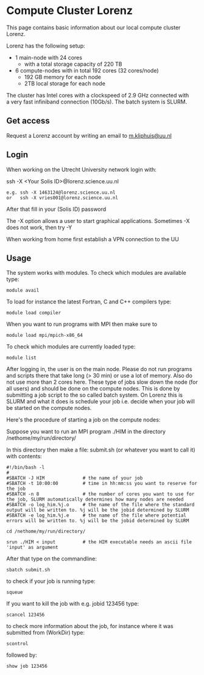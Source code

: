 # Compute Cluster Lorenz

This page contains basic information about our local compute cluster Lorenz.

Lorenz has the following setup:
* 1 main-node with 24 cores
  * with a total storage capacity of 220 TB
* 6 compute-nodes with in total 192 cores (32 cores/node)
  * 192 GB memory for each node 
  * 2TB local storage for each node
  
The cluster has Intel cores with a clockspeed of 2.9 GHz connected with \
a very fast infiniband connection (10Gb/s).
The batch system is SLURM.


## Get access

Request a Lorenz account by writing an email to m.kliphuis@uu.nl

## Login

When working on the Utrecht University network login with:

ssh -X &lt;Your Solis ID>@lorenz.science.uu.nl 

    e.g. ssh -X 1463124@lorenz.science.uu.nl 
    or   ssh -X vries001@lorenz.science.uu.nl
         
After that fill in your (Solis ID) password
         
The -X option allows a user to start graphical applications.
Sometimes -X does not work, then try -Y
  
When working from home first establish a VPN connection to the UU
  
## Usage

The system works with modules. To check which modules are available type:

    module avail

To load for instance the latest Fortran, C and C++ compilers type:

    module load compiler

When you want to run programs with MPI then make sure to

    module load mpi/mpich-x86_64 

To check which modules are currently loaded type:

    module list


After logging in, the user is on the main node. Please do not run programs and scripts there that take long (> 30 min) or use a lot of memory. 
Also do not use more than 2 cores here. These type of jobs slow down the node (for all users) and should be done on the compute nodes. This is done by submitting a job script to the so called batch system. On Lorenz this is SLURM and what it does is schedule your job i.e. decide when your job will be 
started on the compute nodes.

Here's the procedure of starting a job on the compute nodes:

Suppose you want to run an MPI program ./HIM in the directory /nethome/my/run/directory/

In this directory then make a file:  submit.sh (or whatever you want to call it) with contents:

    #!/bin/bash -l
    #
    #SBATCH -J HIM              # the name of your job   
    #SBATCH -t 10:00:00         # time in hh:mm:ss you want to reserve for the job
    #SBATCH -n 8                # the number of cores you want to use for the job, SLURM automatically determines how many nodes are needed
    #SBATCH -o log_him.%j.o     # the name of the file where the standard output will be written to. %j will be the jobid determined by SLURM
    #SBATCH -e log_him.%j.e     # the name of the file where potential errors will be written to. %j will be the jobid determined by SLURM
 
    cd /nethome/my/run/directory/
    
    srun ./HIM < input          # the HIM executable needs an ascii file 'input' as argument


After that type on the commandline:

    sbatch submit.sh

to check if your job is running type:

    squeue

If you want to kill the job with e.g. jobid 123456 type:

    scancel 123456

to check more information about the job, for instance where it was submitted from (WorkDir) type:

    scontrol

followed by:

    show job 123456   
